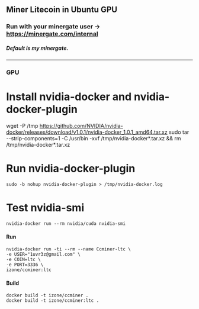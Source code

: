 ## Miner Litecoin in Ubuntu GPU
### Run with your minergate user -> https://minergate.com/internal
##### Default is my minergate.
-----

### GPU
# Install nvidia-docker and nvidia-docker-plugin
wget -P /tmp https://github.com/NVIDIA/nvidia-docker/releases/download/v1.0.1/nvidia-docker_1.0.1_amd64.tar.xz
sudo tar --strip-components=1 -C /usr/bin -xvf /tmp/nvidia-docker*.tar.xz && rm /tmp/nvidia-docker*.tar.xz

# Run nvidia-docker-plugin
```
sudo -b nohup nvidia-docker-plugin > /tmp/nvidia-docker.log
```

# Test nvidia-smi
```
nvidia-docker run --rm nvidia/cuda nvidia-smi
```

#### Run
```
nvidia-docker run -ti --rm --name Ccminer-ltc \
-e USER="1uvr3z@gmail.com" \ 
-e COIN=ltc \
-e PORT=3336 \
izone/ccminer:ltc
```

#### Build
```
docker build -t izone/ccminer .
docker build -t izone/ccminer:ltc .
```
